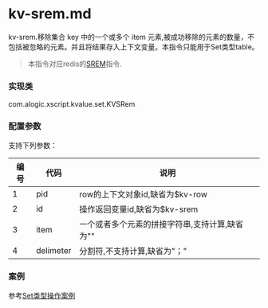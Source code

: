 kv-srem.md
=======

kv-srem.移除集合 key 中的一个或多个 item 元素,被成功移除的元素的数量，不包括被忽略的元素。并且将结果存入上下文变量。本指令只能用于Set类型table。

> 本指令对应redis的[SREM](http://redis.io/commands/srem)指令.

### 实现类

com.alogic.xscript.kvalue.set.KVSRem

### 配置参数

支持下列参数：

| 编号 | 代码 | 说明 |
| ---- | ---- | ---- |
| 1 | pid | row的上下文对象id,缺省为$kv-row |
| 2 | id | 操作返回变量id,缺省为$kv-srem |
| 3 | item | 一个或者多个元素的拼接字符串,支持计算,缺省为"" |
| 4 | delimeter | 分割符,不支持计算,缺省为"；"|

### 案例

参考[Set类型操作案例](case.set.md)